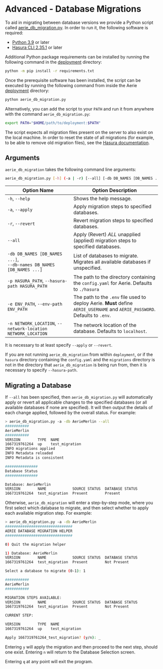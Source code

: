 # Advanced - Database Migrations

To aid in migrating between database versions we provide a Python script called [aerie_db_migration.py](https://github.com/NASA-AMMOS/aerie/blob/develop/deployment/aerie_db_migration). In order to run it, the following software is required:

- [Python 3.9](https://www.python.org/downloads/) or later
- [Hasura CLI 2.35.1](https://hasura.io/docs/latest/hasura-cli/install-hasura-cli/) or later

Additional Python package requirements can be installed by running the following command in the [deployment](https://github.com/NASA-AMMOS/aerie/tree/develop/deployment) directory:

```sh
python -m pip install -r requirements.txt
```

Once the prerequisite software has been installed, the script can be executed by running the following command from inside the Aerie [deployment](https://github.com/NASA-AMMOS/aerie/tree/develop/deployment) directory:

```sh
python aerie_db_migration.py
```

Alternatively, you can add the script to your `PATH` and run it from anywhere with the command `aerie_db_migration.py`:

```sh
export PATH="$HOME/path/to/deployment:$PATH"
```

The script expects all migration files present on the server to also exist on the local machine. In order to reset the state of all migrations (for example, to be able to remove old migration files), see the [Hasura documentation](https://hasura.io/docs/latest/migrations-metadata-seeds/resetting-migrations-metadata/).

## Arguments

`aerie_db_migration` takes the following command line arguments:

```sh
aerie_db_migration.py [-h] (-a | -r) [--all] [-db DB_NAMES [DB_NAMES ...]] [-p HASURA_PATH] [-e ENV_PATH] [-n NETWORK_LOCATION]
```

| Option Name                                                              | Option Description                                                                                                           |
| ------------------------------------------------------------------------ | ---------------------------------------------------------------------------------------------------------------------------- |
| `-h`, `--help`                                                           | Shows the help message.                                                                                                      |
| `-a`, `--apply`                                                          | Apply migration steps to specified databases.                                                                                |
| `-r`, `--revert`                                                         | Revert migration steps to specified databases.                                                                               |
| `--all`                                                                  | Apply (Revert) _ALL_ unapplied (applied) migration steps to specified databases.                                             |
| `-db DB_NAMES [DB_NAMES ...]`, <br/>`--db-names DB_NAMES [DB_NAMES ...]` | List of databases to migrate. Migrates all available databases if unspecified.                                               |
| `-p HASURA_PATH`, `--hasura-path HASURA_PATH`                            | The path to the directory containing the `config.yaml` for Aerie. Defaults to `./hasura`                                     |
| `-e ENV_PATH`, `--env-path ENV_PATH`                                     | The path to the `.env` file used to deploy Aerie. **Must** define `AERIE_USERNAME` and `AERIE_PASSWORD`. Defaults to `.env`. |
| `-n NETWORK_LOCATION`, `--network-location NETWORK_LOCATION`             | The network location of the database. Defaults to `localhost`.                                                               |

It is necessary to at least specify `--apply` or `--revert`.

If you are not running `aerie_db_migration` from within `deployment`, or if the `hasura` directory containing the `config.yaml` and the `migrations` directory is not in the directory that `aerie_db_migration` is being run from, then it is necessary to specify `--hasura-path`.

## Migrating a Database

If `--all` has been specified, then `aerie_db_migration.py` will automatically apply or revert all applicable changes to the specified databases (or all available databases if none are specified). It will then output the details of each change applied, followed by the overall status. For example:

```sh
> aerie_db_migration.py -a -db AerieMerlin --all
###########
AerieMerlin
###########
VERSION        TYPE  NAME
1667319761264  up    test_migration
INFO migrations applied
INFO Metadata reloaded
INFO Metadata is consistent

###############
Database Status
###############

Database: AerieMerlin
VERSION        NAME            SOURCE STATUS  DATABASE STATUS
1667319761264  test_migration  Present        Present
```

Otherwise, `aerie_db_migration` will enter a step-by-step mode, where you first select which database to migrate, and then select whether
to apply each available migration step. For example:

```sh
> aerie_db_migration.py -a -db AerieMerlin
###############################
AERIE DATABASE MIGRATION HELPER
###############################

0) Quit the migration helper

1) Database: AerieMerlin
VERSION        NAME            SOURCE STATUS  DATABASE STATUS
1667319761264  test_migration  Present        Not Present

Select a database to migrate (0-1): 1

###########
AerieMerlin
###########

MIGRATION STEPS AVAILABLE:
VERSION        NAME            SOURCE STATUS  DATABASE STATUS
1667319761264  test_migration  Present        Not Present

CURRENT STEP:

VERSION        TYPE  NAME
1667319761264  up    test_migration

Apply 1667319761264_test_migration? (y/n): _
```

Entering `y` will apply the migration and then proceed to the next step,
should one exist. Entering `n` will return to the Database Selection screen.

Entering `q` at any point will exit the program.

